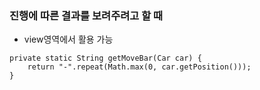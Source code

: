 ### 진행에 따른 결과를 보려주려고 할 때

- view영역에서 활용 가능

```
private static String getMoveBar(Car car) {
    return "-".repeat(Math.max(0, car.getPosition()));
}
```
